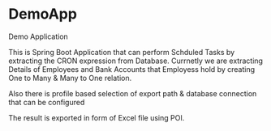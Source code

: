 # DemoApp
Demo Application

This is Spring Boot Application that can perform Schduled Tasks by extracting the CRON expression from Database.
Currnetly we are extracting Details of Employees and Bank Accounts that Employess hold by creating One to Many & Many to One relation.

Also there is profile based selection of export path & database connection that can be configured

The result is exported in form of Excel file using POI.
